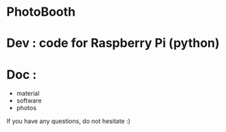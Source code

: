 # PhotoBooth


# Dev : code for Raspberry Pi (python)



# Doc : 
- material 
- software
- photos



If you have any questions, do not hesitate :) 





